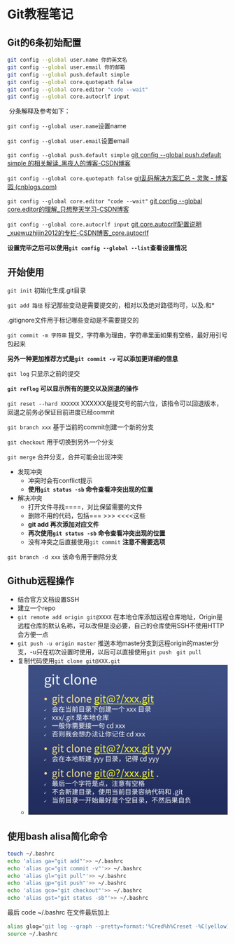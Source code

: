 # Git教程笔记



## Git的6条初始配置

```sh
git config --global user.name 你的英文名
git config --global user.email 你的邮箱
git config --global push.default simple
git config --global core.quotepath false
git config --global core.editor "code --wait"
git config --global core.autocrlf input
```

​	分条解释及参考如下：

`git config --global user.name`设置name

`git config --global user.email`设置email

`git config --global push.default simple`	[git config --global push.default simple 的相关解读_黑夜人的博客-CSDN博客](https://blog.csdn.net/wulove52/article/details/52357006)

`git config --global core.quotepath false`	[git乱码解决方案汇总 - 灵聚 - 博客园 (cnblogs.com)](https://www.cnblogs.com/perseus/archive/2012/11/21/2781074.html)

`git config --global core.editor "code --wait"`	[git config --global core.editor的理解_只想整天学习-CSDN博客](https://blog.csdn.net/zZzZzZ__/article/details/98769284)

`git config --global core.autocrlf input`	[git core.autocrlf配置说明_xuewuzhijin2012的专栏-CSDN博客_core.autocrlf](https://blog.csdn.net/xuewuzhijin2012/article/details/50117181)

**设置完毕之后可以使用`git config --global --list`查看设置情况**

## 开始使用

`git init`  初始化生成.git目录

`git add 路径` 标记那些变动是需要提交的，相对以及绝对路径均可，以及.和*

.gitignore文件用于标记哪些变动是不需要提交的

`git commit -m 字符串` 提交，字符串为理由，字符串里面如果有空格，最好用引号包起来

**另外一种更加推荐方式是`git commit -v` 可以添加更详细的信息**

`git log` 只显示之前的提交

**`git reflog` 可以显示所有的提交以及回退的操作**

`git reset --hard XXXXXX` XXXXXX是提交号的前六位，该指令可以回退版本，回退之前务必保证目前进度已经commit 

`git branch xxx`   基于当前的commit创建一个新的分支

`git checkout` 用于切换到另外一个分支

`git merge` 合并分支，合并可能会出现冲突

+ 发现冲突
  + 冲突时会有conflict提示
  + **使用`git status -sb` 命令查看冲突出现的位置**
+ 解决冲突
  + 打开文件寻找====，对比保留需要的文件
  + 删除不用的代码，包括=== >>> <<<<这些
  + **git add 再次添加对应文件**
  + **再次使用`git status -sb` 命令查看冲突出现的位置**
  + 没有冲突之后直接使用`git commit` **注意不需要选项**

`git branch -d xxx` 该命令用于删除分支

## Github远程操作

* 结合官方文档设置SSH
* 建立一个repo
* `git remote add origin git@XXXX` 在本地仓库添加远程仓库地址，Origin是远程仓库的默认名称，可以改但是没必要，自己的仓库使用SSH不使用HTTP会方便一点
* `git push -u origin master` 推送本地maste分支到远程origin的master分支，-u只在初次设置时使用，以后可以直接使用`git push ` `git pull`
* 复制代码使用`git clone git@XXX.git`  
  * <img src="pic1.png" alt="pic1" style="zoom:50%;" />

## 使用bash alisa简化命令

```bash
touch ~/.bashrc
echo 'alias ga="git add"'>> ~/.bashrc
echo 'alias gc="git commit -v"'>> ~/.bashrc
echo 'alias gl="git pull"'>> ~/.bashrc
echo 'alias gp="git push"'>> ~/.bashrc
echo 'alias gco="git checkout"'>> ~/.bashrc
echo 'alias gst="git status -sb"'>> ~/.bashrc

```

最后 code ~/.bashrc 在文件最后加上

```bash
alias glog="git log --graph --pretty=format:'%Cred%h%Creset -%C(yellow)%d%Creset %s %Cgreen(%cr) %C(bold blue)<%an>%Creset' --abbrev-commit -- | less"
source ~/.bashrc				 			 			 			 			 			 			 			 			 			 			 			 			 			 			 			 			 			 			 			 		
```

 
